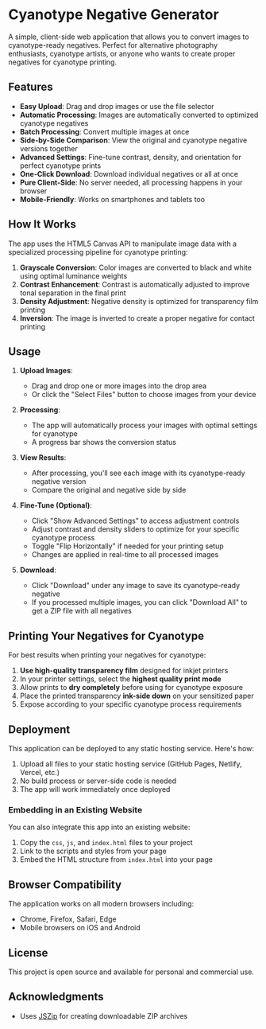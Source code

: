 # Cyanotype Negative Generator

A simple, client-side web application that allows you to convert images to cyanotype-ready negatives. Perfect for alternative photography enthusiasts, cyanotype artists, or anyone who wants to create proper negatives for cyanotype printing.

## Features

- **Easy Upload**: Drag and drop images or use the file selector
- **Automatic Processing**: Images are automatically converted to optimized cyanotype negatives
- **Batch Processing**: Convert multiple images at once
- **Side-by-Side Comparison**: View the original and cyanotype negative versions together
- **Advanced Settings**: Fine-tune contrast, density, and orientation for perfect cyanotype prints
- **One-Click Download**: Download individual negatives or all at once
- **Pure Client-Side**: No server needed, all processing happens in your browser
- **Mobile-Friendly**: Works on smartphones and tablets too

## How It Works

The app uses the HTML5 Canvas API to manipulate image data with a specialized processing pipeline for cyanotype printing:

1. **Grayscale Conversion**: Color images are converted to black and white using optimal luminance weights
2. **Contrast Enhancement**: Contrast is automatically adjusted to improve tonal separation in the final print
3. **Density Adjustment**: Negative density is optimized for transparency film printing
4. **Inversion**: The image is inverted to create a proper negative for contact printing

## Usage

1. **Upload Images**:
   - Drag and drop one or more images into the drop area
   - Or click the "Select Files" button to choose images from your device

2. **Processing**:
   - The app will automatically process your images with optimal settings for cyanotype
   - A progress bar shows the conversion status

3. **View Results**:
   - After processing, you'll see each image with its cyanotype-ready negative version
   - Compare the original and negative side by side

4. **Fine-Tune (Optional)**:
   - Click "Show Advanced Settings" to access adjustment controls
   - Adjust contrast and density sliders to optimize for your specific cyanotype process
   - Toggle "Flip Horizontally" if needed for your printing setup
   - Changes are applied in real-time to all processed images

5. **Download**:
   - Click "Download" under any image to save its cyanotype-ready negative
   - If you processed multiple images, you can click "Download All" to get a ZIP file with all negatives

## Printing Your Negatives for Cyanotype

For best results when printing your negatives for cyanotype:

1. **Use high-quality transparency film** designed for inkjet printers
2. In your printer settings, select the **highest quality print mode**
3. Allow prints to **dry completely** before using for cyanotype exposure
4. Place the printed transparency **ink-side down** on your sensitized paper
5. Expose according to your specific cyanotype process requirements

## Deployment

This application can be deployed to any static hosting service. Here's how:

1. Upload all files to your static hosting service (GitHub Pages, Netlify, Vercel, etc.)
2. No build process or server-side code is needed
3. The app will work immediately once deployed

### Embedding in an Existing Website

You can also integrate this app into an existing website:

1. Copy the `css`, `js`, and `index.html` files to your project
2. Link to the scripts and styles from your page
3. Embed the HTML structure from `index.html` into your page

## Browser Compatibility

The application works on all modern browsers including:
- Chrome, Firefox, Safari, Edge
- Mobile browsers on iOS and Android

## License

This project is open source and available for personal and commercial use.

## Acknowledgments

- Uses [JSZip](https://stuk.github.io/jszip/) for creating downloadable ZIP archives
